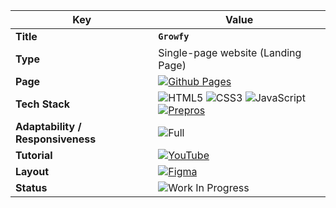 | **Key**                           | **Value**                                                                                                                                                                                                                                                                                                                                                                                                                                            |
|-----------------------------------|------------------------------------------------------------------------------------------------------------------------------------------------------------------------------------------------------------------------------------------------------------------------------------------------------------------------------------------------------------------------------------------------------------------------------------------------------|
| **Title**                         | **`Growfy`**                                                                                                                                                                                                                                                                                                                                                                                                                                         |
| **Type**                          | Single-page website (Landing Page)                                                                                                                                                                                                                                                                                                                                                                                                                   |
| **Page**                          | [![Github Pages](https://img.shields.io/badge/github%20pages-121013?style=for-the-badge&logo=github&logoColor=white)](https://mikroffarad.github.io/workbench/mentors/freelancerls/layouts/growfy/)                                                                                                                                                                                                                                                  |
| **Tech Stack**                    | ![HTML5](https://img.shields.io/badge/html5-%23E34F26.svg?style=for-the-badge&logo=html5&logoColor=white)  ![CSS3](https://img.shields.io/badge/css3-%231572B6.svg?style=for-the-badge&logo=css3&logoColor=white)   ![JavaScript](https://img.shields.io/badge/javascript-%23323330.svg?style=for-the-badge&logo=javascript&logoColor=%23F7DF1E) [![Prepros](https://img.shields.io/badge/Prepros-17b4d8?style=for-the-badge) ](https://prepros.io/) |
| **Adaptability / Responsiveness** | ![Full](https://img.shields.io/badge/Full-a155b9?style=for-the-badge)                                                                                                                                                                                                                                                                                                                                                                                |
| **Tutorial**                      | [![YouTube](https://img.shields.io/badge/YouTube-%23FF0000.svg?style=for-the-badge&logo=YouTube&logoColor=white)](https://www.youtube.com/live/7E6lHqmf4FY?si=fYsIEnLqCYY3F4T7)                                                                                                                                                                                                                                                                      |
| **Layout**                        | [![Figma](https://img.shields.io/badge/figma-%23F24E1E.svg?style=for-the-badge&logo=figma&logoColor=white)](https://www.figma.com/file/6vETJZbRnM162bWpCZgrEH/growfy?type=design&node-id=1%3A626&mode=design&t=S2T8EoLcG29lJc6s-1)                                                                                                                                                                                                                   |
| **Status**                        | ![Work In Progress](https://img.shields.io/badge/Work%20In%20Progress-f87101?style=for-the-badge)                                                                                                                                                                                                                                                                                                                                                    |
